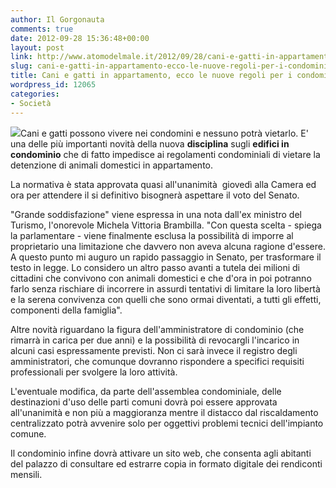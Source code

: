 ```yaml
---
author: Il Gorgonauta
comments: true
date: 2012-09-28 15:36:48+00:00
layout: post
link: http://www.atomodelmale.it/2012/09/28/cani-e-gatti-in-appartamento-ecco-le-nuove-regoli-per-i-condomini/
slug: cani-e-gatti-in-appartamento-ecco-le-nuove-regoli-per-i-condomini
title: Cani e gatti in appartamento, ecco le nuove regoli per i condomini
wordpress_id: 12065
categories:
- Società
---
```


[![](http://www.atomodelmale.it/wp-content/uploads/2012/09/cani-e-gatti-300x225.jpg)](http://www.atomodelmale.it/wp-content/uploads/2012/09/cani-e-gatti.jpg)Cani e gatti possono vivere nei condomini e nessuno potrà vietarlo. E' una delle più importanti novità della nuova **disciplina** sugli **edifici in condominio** che di fatto impedisce ai regolamenti condominiali di vietare la detenzione di animali domestici in appartamento.

La normativa è stata approvata quasi all'unanimità  giovedì alla Camera ed ora per attendere il si definitivo bisognerà aspettare il voto del Senato.

"Grande soddisfazione" viene espressa in una nota dall'ex ministro del Turismo, l'onorevole Michela Vittoria Brambilla. "Con questa scelta - spiega la parlamentare - viene finalmente esclusa la possibilità di imporre al proprietario una limitazione che davvero non aveva alcuna ragione d'essere. A questo punto mi auguro un rapido passaggio in Senato, per trasformare il testo in legge. Lo considero un altro passo avanti a tutela dei milioni di cittadini che convivono con animali domestici e che d'ora in poi potranno farlo senza rischiare di incorrere in assurdi tentativi di limitare la loro libertà  e la serena convivenza con quelli che sono ormai diventati, a tutti gli effetti, componenti della famiglia".


Altre novità riguardano la figura dell'amministratore di condominio (che rimarrà in carica per due anni) e la possibilità di revocargli l'incarico in alcuni casi espressamente previsti. Non ci sarà invece il registro degli amministratori, che comunque dovranno rispondere a specifici requisiti professionali per svolgere la loro attività.

L'eventuale modifica, da parte dell'assemblea condominiale, delle destinazioni d'uso delle parti comuni dovrà poi essere approvata all'unanimità e non più a maggioranza mentre il distacco dal riscaldamento centralizzato potrà avvenire solo per oggettivi problemi tecnici dell'impianto comune.

Il condominio infine dovrà attivare un sito web, che consenta agli abitanti del palazzo di consultare ed estrarre copia in formato digitale dei rendiconti mensili.
